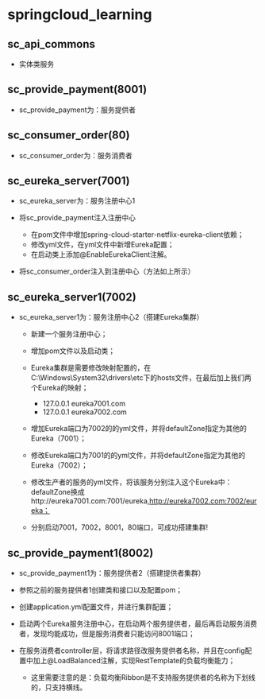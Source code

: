 # springcloud_learning
## sc_api_commons
- 实体类服务

## sc_provide_payment(8001)
- sc_provide_payment为：服务提供者

## sc_consumer_order(80)
- sc_consumer_order为：服务消费者

## sc_eureka_server(7001)
- sc_eureka_server为：服务注册中心1

- 将sc_provide_payment注入注册中心 

  - 在pom文件中增加spring-cloud-starter-netflix-eureka-client依赖；
  - 修改yml文件，在yml文件中新增Eureka配置；
  - 在启动类上添加@EnableEurekaClient注解。

- 将sc_consumer_order注入到注册中心（方法如上所示）

## sc_eureka_server1(7002)
- sc_eureka_server1为：服务注册中心2（搭建Eureka集群）

  - 新建一个服务注册中心；
  - 增加pom文件以及启动类；
  - Eureka集群是需要修改映射配置的，在C:\Windows\System32\drivers\etc下的hosts文件，在最后加上我们两个Eureka的映射；
  
    - 127.0.0.1  eureka7001.com
    - 127.0.0.1  eureka7002.com
    
  - 增加Eureka端口为7002的的yml文件，并将defaultZone指定为其他的Eureka（7001）；
  - 修改Eureka端口为7001的的yml文件，并将defaultZone指定为其他的Eureka（7002）；
  - 修改生产者的服务的yml文件，将该服务分别注入这个Eureka中：defaultZone换成http://eureka7001.com:7001/eureka,http://eureka7002.com:7002/eureka；
  - 分别启动7001，7002，8001，80端口，可成功搭建集群!
  
## sc_provide_payment1(8002)
- sc_provide_payment1为：服务提供者2（搭建提供者集群）
- 参照之前的服务提供者1创建类和接口以及配置pom；
- 创建application.yml配置文件，并进行集群配置；
- 启动两个Eureka服务注册中心，在启动两个服务提供者，最后再启动服务消费者，发现均能成功，但是服务消费者只能访问8001端口；
- 在服务消费者controller层，将请求路径改服务提供者名称，并且在config配置中加上@LoadBalanced注解，实现RestTemplate的负载均衡能力；
  
  - 这里需要注意的是：负载均衡Ribbon是不支持服务提供者的名称为下划线的，只支持横线。